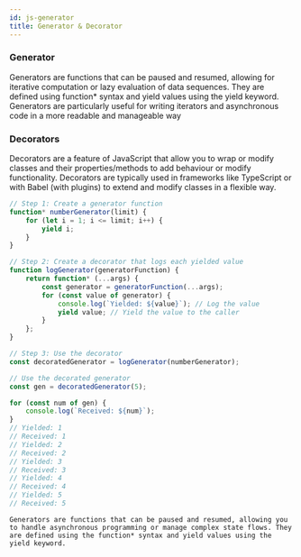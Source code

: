 ```yaml
---
id: js-generator 
title: Generator & Decorator
---
```



### **Generator**  
Generators are functions that can be paused and resumed, allowing for iterative computation or lazy evaluation of data sequences. They are defined using function\* syntax and yield values using the yield keyword. Generators are particularly useful for writing iterators and asynchronous code in a more readable and manageable way  


### **Decorators**  
Decorators are a feature of JavaScript that allow you to wrap or modify classes and their properties/methods to add behaviour or modify functionality. Decorators are typically used in frameworks like TypeScript or with Babel (with plugins) to extend and modify classes in a flexible way.

```js 
// Step 1: Create a generator function
function* numberGenerator(limit) {
    for (let i = 1; i <= limit; i++) {
        yield i;
    }
}

// Step 2: Create a decorator that logs each yielded value
function logGenerator(generatorFunction) {
    return function* (...args) {
        const generator = generatorFunction(...args);
        for (const value of generator) {
            console.log(`Yielded: ${value}`); // Log the value
            yield value; // Yield the value to the caller
        }
    };
}

// Step 3: Use the decorator
const decoratedGenerator = logGenerator(numberGenerator);

// Use the decorated generator
const gen = decoratedGenerator(5);

for (const num of gen) {
    console.log(`Received: ${num}`);
}
// Yielded: 1
// Received: 1
// Yielded: 2
// Received: 2
// Yielded: 3
// Received: 3
// Yielded: 4
// Received: 4
// Yielded: 5
// Received: 5

```

```
Generators are functions that can be paused and resumed, allowing you to handle asynchronous programming or manage complex state flows. They are defined using the function* syntax and yield values using the yield keyword.
```